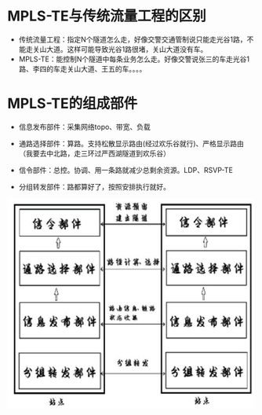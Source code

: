 # MPLS-TE与传统流量工程的区别

* 传统流量工程：指定N个隧道怎么走，好像交警交通管制说只能走光谷1路，不能走关山大道。这样可能导致光谷1路很堵，关山大道没有车。
* MPLS-TE：能控制N个隧道中每条业务怎么走。好像交警说张三的车走光谷1路、李四的车走关山大道、王五的车。。。。

# MPLS-TE的组成部件

* 信息发布部件：采集网络topo、带宽、负载

* 通路选择部件：算路。支持松散显示路由\(经过欢乐谷就行\)、严格显示路由（我要去中北路，走三环过严西湖隧道到欢乐谷）

* 信令部件：总控。协调、用一条路就减少总剩余资源。LDP、RSVP-TE
* 分组转发部件：路都算好了，按照安排执行就好。

![](/assets/Figure-0184-180.jpg)

